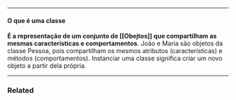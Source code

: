 
--- 
#### O que é uma classe 

**É a representação de um conjunto de [[Obejtos]] que compartilham as mesmas características e comportamentos**. João e Maria são objetos da classe Pessoa, pois compartilham os mesmos atributos (características) e métodos (comportamentos). Instanciar uma classe significa criar um novo objeto a partir dela própria.

-----

### Related 

